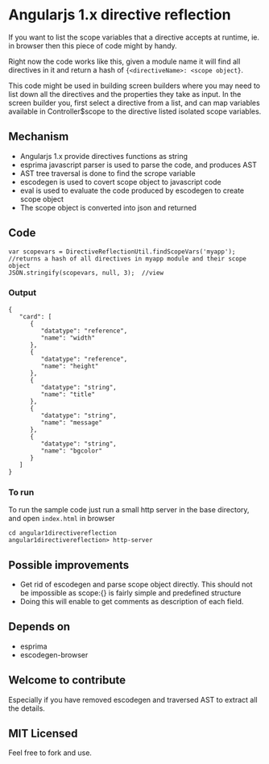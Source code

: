 # Angularjs 1.x directive reflection

If you want to list the scope variables that a directive accepts at runtime, ie. in browser then this piece of code might by handy.

Right now the code works like this, given a module name it will find all directives in it and return a hash of `{<directiveName>: <scope object}`.

This code might be used in building screen builders where you may need to list down all the directives and the properties they take as input. In the screen builder you, first select a directive from a list, and can map variables available in Controller$scope to the directive listed isolated scope variables.


## Mechanism

* Angularjs 1.x provide directives functions as string
* esprima javascript parser is used to parse the code, and produces AST
* AST tree traversal is done to find the scrope variable
* escodegen is used to covert scope object to javascript code
* eval is used to evaluate the code produced by escodegen to create scope object
* The scope object is converted into json and returned

## Code
```
var scopevars = DirectiveReflectionUtil.findScopeVars('myapp'); //returns a hash of all directives in myapp module and their scope object
JSON.stringify(scopevars, null, 3);  //view

```

### Output
```
{
   "card": [
      {
         "datatype": "reference",
         "name": "width"
      },
      {
         "datatype": "reference",
         "name": "height"
      },
      {
         "datatype": "string",
         "name": "title"
      },
      {
         "datatype": "string",
         "name": "message"
      },
      {
         "datatype": "string",
         "name": "bgcolor"
      }
   ]
}
```
### To run
To run the sample code just run a small http server in the base directory, and open `index.html` in browser

```
cd angular1directivereflection
angular1directivereflection> http-server
```

## Possible improvements
* Get rid of escodegen and parse scope object directly. This should not be impossible as scope:{} is fairly simple and predefined structure
* Doing this will enable to get comments as description of each field.

## Depends on 

* esprima
* escodegen-browser

## Welcome to contribute
Especially if you have removed escodegen and traversed AST to extract all the details.


## MIT Licensed
Feel free to fork and use. 
